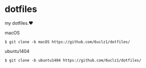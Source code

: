 # dotfiles
my dotfiles.❤️

macOS

    $ git clone -b macOS https://github.com/6uclz1/dotfiles/

ubuntu1404

    $ git clone -b ubuntu1404 https://github.com/6uclz1/dotfiles/
    
